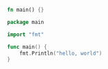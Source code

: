 ```rust
fn main() {}
```

```go
package main

import "fmt"

func main() {
    fmt.Println("hello, world")
}
```
